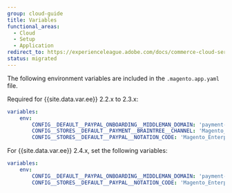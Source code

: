 ```yaml
---
group: cloud-guide
title: Variables
functional_areas:
  - Cloud
  - Setup
  - Application
redirect_to: https://experienceleague.adobe.com/docs/commerce-cloud-service/user-guide/configure/app/properties/variables-property.html
status: migrated
---
```

The following environment variables are included in the `.magento.app.yaml` file.

Required for {{site.data.var.ee}} 2.2.x to 2.3.x:

```yaml
variables:
    env:
        CONFIG__DEFAULT__PAYPAL_ONBOARDING__MIDDLEMAN_DOMAIN: 'payment-broker.magento.com'
        CONFIG__STORES__DEFAULT__PAYMENT__BRAINTREE__CHANNEL: 'Magento_Enterprise_Cloud_BT'
        CONFIG__STORES__DEFAULT__PAYPAL__NOTATION_CODE: 'Magento_Enterprise_Cloud'
```

For {{site.data.var.ee}} 2.4.x, set the following variables:

```yaml
variables:
    env:
        CONFIG__DEFAULT__PAYPAL_ONBOARDING__MIDDLEMAN_DOMAIN: 'payment-broker.magento.com'
        CONFIG__STORES__DEFAULT__PAYPAL__NOTATION_CODE: 'Magento_Enterprise_Cloud'
```